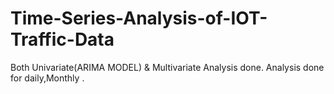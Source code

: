 # Time-Series-Analysis-of-IOT-Traffic-Data
Both Univariate(ARIMA MODEL) & Multivariate Analysis done.
Analysis done for daily,Monthly .

